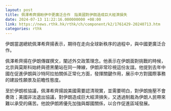 ```yaml
---
layout: post
title: 佩澤希齊揚盼伊中更廣泛合作　指美國對伊朗造成巨大經濟損失
date: 2024-07-13 11:22:16.000000000 +08:00
link: https://news.rthk.hk/rthk/ch/component/k2/1761429-20240713.htm
categories: rthk
---
```


伊朗當選總統佩澤希齊揚表示，期待在走向全球新秩序的過程中，與中國更廣泛合作。

佩澤希齊揚在伊朗傳媒撰文，闡述外交政策理念。他表示在伊朗面對挑戰的時候，北京與莫斯科始終與德黑蘭站在同一陣線，伊朗非常珍視這份友誼。他提到去年中國在促進伊朗與沙特阿拉拍關係正常化方面，發揮關鍵作用，展示中方對國際事務的建設性願景及前瞻性態度。

至於伊朗核協議，佩澤希齊揚說美國需要認清現實，並需要明白，對伊朗施壓不會奏效；美國非法退出協議，對伊朗造成巨大經濟損失，又透過制裁為伊朗人民帶來難以承受的痛苦。他說伊朗將優先加強與鄰國關係，以合作促進區域發展。

